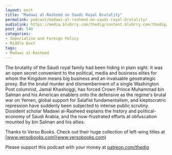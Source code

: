 ```yaml
---
layout: post
title: "Madawi al-Rasheed on Saudi Royal Brutality"
permalink: podcast/madawi-al-rasheed-on-saudi-royal-brutality/
audiolink: https://media.blubrry.com/thedig/content.blubrry.com/thedig/The_Dig_-_EP_160_-_alRasheed.mp3
post_id: 540
categories: 
- Imperialism and Foreign Policy
- Middle East
tags: 
- Madawi al-Rasheed
---
```


The brutality of the Saudi royal family had been hiding in plain sight. It was an open secret convenient to the political, media and business elites for whom the Kingdom means big business and an invaluable geostrategic proxy. But the brutal murder and dismemberment of a single Washington Post columnist, Jamal Khashoggi, has forced Crown Prince Muhammad bin Salman and his American enablers onto the defensive as the regime's brutal war on Yemen, global support for Salafist fundamentalism, and kleptocratric repression have suddenly been subjected to intense public scrutiny. Dissident scholar Madawi al-Rasheed explains the history and political-economy of Saudi Arabia, and the now-frustrated efforts at obfuscation mounted by bin Salman and his allies.

Thanks to Verso Books. Check out their huge collection of left-wing titles at [www.versobooks.com](www.versobooks.com)

Please support this podcast with your money at [patreon.com/thedig](http://www.patreon.com/TheDig) 